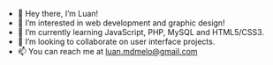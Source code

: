 - 👋 Hey there, I’m Luan!
- 👀 I’m interested in web development and graphic design!
- 🌱 I’m currently learning JavaScript, PHP, MySQL and HTML5/CSS3.
- 💞️ I’m looking to collaborate on user interface projects.
- 📫 You can reach me at luan.mdmelo@gmail.com

